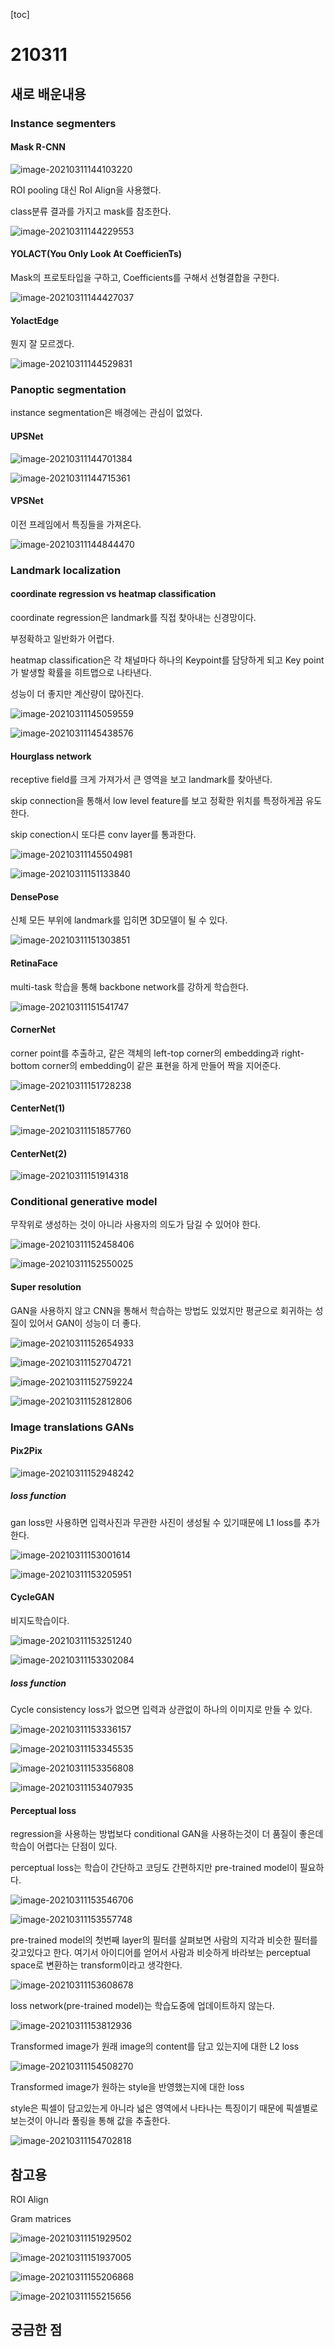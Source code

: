 [toc]

# 210311

## 새로 배운내용

### Instance segmenters

#### Mask R-CNN

![image-20210311144103220](images/image-20210311144103220.png)

ROI pooling 대신 RoI Align을 사용했다.

class분류 결과를 가지고 mask를 참조한다.

![image-20210311144229553](images/image-20210311144229553.png)

#### YOLACT(You Only Look At CoefficienTs)

Mask의 프로토타입을 구하고, Coefficients를 구해서 선형결합을 구한다.

![image-20210311144427037](images/image-20210311144427037.png)

#### YolactEdge

뭔지 잘 모르겠다.

![image-20210311144529831](images/image-20210311144529831.png)

### Panoptic segmentation

instance segmentation은 배경에는 관심이 없었다.

#### UPSNet

![image-20210311144701384](images/image-20210311144701384.png)

![image-20210311144715361](images/image-20210311144715361.png)

#### VPSNet

이전 프레임에서 특징들을 가져온다.

![image-20210311144844470](images/image-20210311144844470.png)

### Landmark localization

#### coordinate regression vs heatmap classification

coordinate regression은 landmark를 직접 찾아내는 신경망이다.

부정확하고 일반화가 어렵다.

heatmap classification은 각 채널마다 하나의 Keypoint를 담당하게 되고 Key point가 발생할 확률을 히트맵으로 나타낸다.

성능이 더 좋지만 계산량이 많아진다.

![image-20210311145059559](images/image-20210311145059559.png)

![image-20210311145438576](images/image-20210311145438576.png)

#### Hourglass network

receptive field를 크게 가져가서 큰 영역을 보고 landmark를 찾아낸다.

skip connection을 통해서 low level feature를 보고 정확한 위치를 특정하게끔 유도한다.

skip conection시 또다른 conv layer를 통과한다.

![image-20210311145504981](images/image-20210311145504981.png)

![image-20210311151133840](images/image-20210311151133840.png)

#### DensePose

신체 모든 부위에 landmark를 입히면 3D모델이 될 수 있다.

![image-20210311151303851](images/image-20210311151303851.png)

#### RetinaFace

multi-task 학습을 통해 backbone network를 강하게 학습한다.

![image-20210311151541747](images/image-20210311151541747.png)

#### CornerNet

corner point를 추출하고, 같은 객체의 left-top corner의 embedding과 right-bottom corner의 embedding이 같은 표현을 하게 만들어 짝을 지어준다.

![image-20210311151728238](images/image-20210311151728238.png)

#### CenterNet(1)

![image-20210311151857760](images/image-20210311151857760.png)

#### CenterNet(2)

![image-20210311151914318](images/image-20210311151914318.png)

### Conditional generative model

무작위로 생성하는 것이 아니라 사용자의 의도가 담길 수 있어야 한다.

![image-20210311152458406](images/image-20210311152458406.png)

![image-20210311152550025](images/image-20210311152550025.png)

#### Super resolution

GAN을 사용하지 않고 CNN을 통해서 학습하는 방법도 있었지만 평균으로 회귀하는 성질이 있어서 GAN이 성능이 더 좋다.

![image-20210311152654933](images/image-20210311152654933.png)

![image-20210311152704721](images/image-20210311152704721.png)

![image-20210311152759224](images/image-20210311152759224.png)

![image-20210311152812806](images/image-20210311152812806.png)

### Image translations GANs

#### Pix2Pix

![image-20210311152948242](images/image-20210311152948242.png)

##### loss function

gan loss만 사용하면 입력사진과 무관한 사진이 생성될 수 있기때문에 L1 loss를 추가한다.

![image-20210311153001614](images/image-20210311153001614.png)

![image-20210311153205951](images/image-20210311153205951.png)

#### CycleGAN

비지도학습이다.

![image-20210311153251240](images/image-20210311153251240.png)

![image-20210311153302084](images/image-20210311153302084.png)

##### loss function

Cycle consistency loss가 없으면 입력과 상관없이 하나의 이미지로 만들 수 있다.

![image-20210311153336157](images/image-20210311153336157.png)

![image-20210311153345535](images/image-20210311153345535.png)

![image-20210311153356808](images/image-20210311153356808.png)

![image-20210311153407935](images/image-20210311153407935.png)

#### Perceptual loss

regression을 사용하는 방법보다 conditional GAN을 사용하는것이 더 품질이 좋은데 학습이 어렵다는 단점이 있다.

perceptual loss는 학습이 간단하고 코딩도 간편하지만 pre-trained model이 필요하다.

![image-20210311153546706](images/image-20210311153546706.png)

![image-20210311153557748](images/image-20210311153557748.png)

pre-trained model의 첫번째 layer의 필터를 살펴보면 사람의 지각과 비슷한 필터를 갖고있다고 한다. 여기서 아이디어를 얻어서 사람과 비슷하게 바라보는 perceptual space로 변환하는 transform이라고 생각한다.

![image-20210311153608678](images/image-20210311153608678.png)

loss network(pre-trained model)는 학습도중에 업데이트하지 않는다. 

![image-20210311153812936](images/image-20210311153812936.png)

Transformed image가 원래 image의 content를 담고 있는지에 대한 L2 loss

![image-20210311154508270](images/image-20210311154508270.png)

Transformed image가 원하는 style을 반영했는지에 대한 loss

style은 픽셀이 담고있는게 아니라 넓은 영역에서 나타나는 특징이기 때문에 픽셀별로 보는것이 아니라 풀링을 통해 값을 추출한다.

![image-20210311154702818](images/image-20210311154702818.png)

## 참고용

ROI Align

Gram matrices

![image-20210311151929502](images/image-20210311151929502.png)

![image-20210311151937005](images/image-20210311151937005.png)

![image-20210311155206868](images/image-20210311155206868.png)

![image-20210311155215656](images/image-20210311155215656.png)

## 궁금한 점

